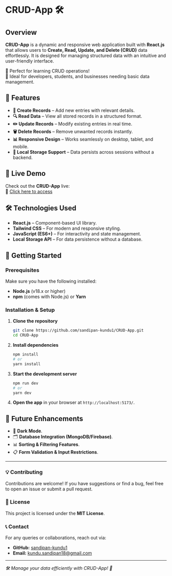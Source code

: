 # CRUD-App 🛠️

## Overview
**CRUD-App** is a dynamic and responsive web application built with **React.js** that allows users to **Create, Read, Update, and Delete (CRUD)** data effortlessly. It is designed for managing structured data with an intuitive and user-friendly interface.

🔹 Perfect for learning CRUD operations!  
🔹 Ideal for developers, students, and businesses needing basic data management.

## 🌟 Features
- **📝 Create Records** – Add new entries with relevant details.
- **🔍 Read Data** – View all stored records in a structured format.
- **✏️ Update Records** – Modify existing entries in real time.
- **🗑️ Delete Records** – Remove unwanted records instantly.
- **📊 Responsive Design** – Works seamlessly on desktop, tablet, and mobile.
- **📂 Local Storage Support** – Data persists across sessions without a backend.

## 🚀 Live Demo
Check out the **CRUD-App** live:  
🔗 [Click here to access](https://sandipan-kundu1.github.io/CRUD-App/)  

## 🛠 Technologies Used
- **React.js** – Component-based UI library.
- **Tailwind CSS** – For modern and responsive styling.
- **JavaScript (ES6+)** – For interactivity and state management.
- **Local Storage API** – For data persistence without a database.

## 📌 Getting Started

### Prerequisites
Make sure you have the following installed:
- **Node.js** (v18.x or higher)
- **npm** (comes with Node.js) or **Yarn**

### Installation & Setup
1. **Clone the repository**
   ```sh
   git clone https://github.com/sandipan-kundu1/CRUD-App.git
   cd CRUD-App
   ```
2. **Install dependencies**
   ```sh
   npm install  
   # or
   yarn install
   ```
3. **Start the development server**
   ```sh
   npm run dev  
   # or
   yarn dev
   ```
4. **Open the app** in your browser at `http://localhost:5173/`.

## 📌 Future Enhancements
- 🌙 **Dark Mode**.
- 🗂️ **Database Integration (MongoDB/Firebase)**.
- 📊 **Sorting & Filtering Features**.
- 📋 **Form Validation & Input Restrictions**.

---

### 💡 Contributing
Contributions are welcome! If you have suggestions or find a bug, feel free to open an issue or submit a pull request.

### 📜 License
This project is licensed under the **MIT License**.

### 📞 Contact
For any queries or collaborations, reach out via:
- **GitHub:** [sandipan-kundu1](https://github.com/sandipan-kundu1)
- **Email:** kundu.sandipan18@gmail.com

---

_🛠️ Manage your data efficiently with CRUD-App! 🚀_

